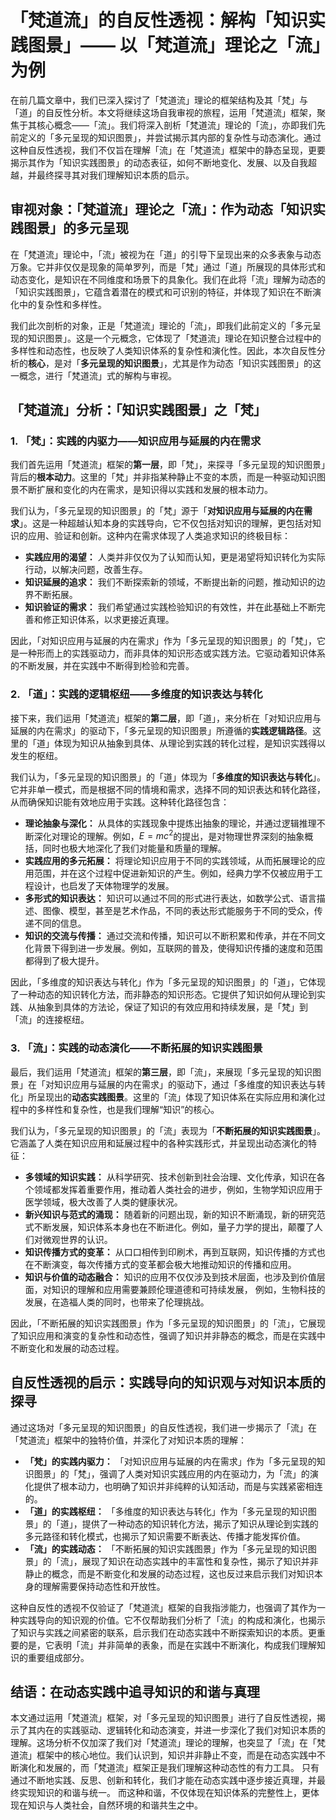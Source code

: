 # 「梵道流」的自反性透视：解构「知识实践图景」—— 以「梵道流」理论之「流」为例

在前几篇文章中，我们已深入探讨了「梵道流」理论的框架结构及其「梵」与「道」的自反性分析。本文将继续这场自我审视的旅程，运用「梵道流」框架，聚焦于其核心概念——「流」。我们将深入剖析「梵道流」理论的「流」，亦即我们先前定义的「多元呈现的知识图景」，并尝试揭示其内部的复杂性与动态演化。通过这种自反性透视，我们不仅旨在理解「流」在「梵道流」框架中的静态呈现，更要揭示其作为「知识实践图景」的动态表征，如何不断地变化、发展、以及自我超越，并最终探寻其对我们理解知识本质的启示。

## 审视对象：「梵道流」理论之「流」：作为动态「知识实践图景」的多元呈现

在「梵道流」理论中，「流」被视为在「道」的引导下呈现出来的众多表象与动态万象。它并非仅仅是现象的简单罗列，而是「梵」通过「道」所展现的具体形式和动态变化，是知识在不同维度和场景下的具象化。我们在此将「流」理解为动态的「知识实践图景」，它蕴含着潜在的模式和可识别的特征，并体现了知识在不断演化中的复杂性和多样性。

我们此次剖析的对象，正是「梵道流」理论的「流」，即我们此前定义的「多元呈现的知识图景」。这是一个元概念，它体现了「梵道流」理论在知识整合过程中的多样性和动态性，也反映了人类知识体系的复杂性和演化性。因此，本次自反性分析的**核心**，是对「**多元呈现的知识图景**」，尤其是作为动态「知识实践图景」的这一概念，进行「梵道流」式的解构与审视。

## 「梵道流」分析：「知识实践图景」之「梵」

### 1. 「梵」：实践的内驱力——知识应用与延展的内在需求

我们首先运用「梵道流」框架的**第一层**，即「梵」，来探寻「多元呈现的知识图景」背后的**根本动力**。这里的「梵」并非指某种静止不变的本质，而是一种驱动知识图景不断扩展和变化的内在需求，是知识得以实践和发展的根本动力。

我们认为，「多元呈现的知识图景」的「梵」源于「**对知识应用与延展的内在需求**」。这是一种超越认知本身的实践导向，它不仅包括对知识的理解，更包括对知识的应用、验证和创新。这种内在需求体现了人类追求知识的终极目标：

*   **实践应用的渴望：** 人类并非仅仅为了认知而认知，更是渴望将知识转化为实际行动，以解决问题，改善生存。
*   **知识延展的追求：** 我们不断探索新的领域，不断提出新的问题，推动知识的边界不断拓展。
*   **知识验证的需求：** 我们希望通过实践检验知识的有效性，并在此基础上不断完善和修正知识体系，以求更接近真理。

因此，「对知识应用与延展的内在需求」作为「多元呈现的知识图景」的「梵」，它是一种形而上的实践驱动力，而非具体的知识形态或实践方法。它驱动着知识体系的不断发展，并在实践中不断得到检验和完善。

### 2. 「道」：实践的逻辑枢纽——多维度的知识表达与转化

接下来，我们运用「梵道流」框架的**第二层**，即「道」，来分析在「对知识应用与延展的内在需求」的驱动下，「多元呈现的知识图景」所遵循的**实践逻辑路径**。这里的「道」体现为知识从抽象到具体、从理论到实践的转化过程，是知识实践得以发生的枢纽。

我们认为，「多元呈现的知识图景」的「道」体现为「**多维度的知识表达与转化**」。它并非单一模式，而是根据不同的情境和需求，选择不同的知识表达和转化路径，从而确保知识能有效地应用于实践。这种转化路径包含：

*   **理论抽象与深化：** 从具体的实践现象中提炼出抽象的理论，并通过逻辑推理不断深化对理论的理解。例如，$E=mc^2$的提出，是对物理世界深刻的抽象概括，同时也极大地深化了我们对能量和质量的理解。
*   **实践应用的多元拓展：** 将理论知识应用于不同的实践领域，从而拓展理论的应用范围，并在这个过程中促进新知识的产生。例如，经典力学不仅被应用于工程设计，也启发了天体物理学的发展。
*   **多形式的知识表达：** 知识可以通过不同的形式进行表达，如数学公式、语言描述、图像、模型，甚至是艺术作品，不同的表达形式能服务于不同的受众，传递不同的信息。
*   **知识的交流与传播：** 通过交流和传播，知识可以不断积累和传承，并在不同文化背景下得到进一步发展。例如，互联网的普及，使得知识传播的速度和范围都得到了极大提升。

因此，「多维度的知识表达与转化」作为「多元呈现的知识图景」的「道」，它体现了一种动态的知识转化方法，而非静态的知识形态。它提供了知识如何从理论到实践、从抽象到具体的方法论，保证了知识的有效应用和持续发展，是「梵」到「流」的连接枢纽。

### 3. 「流」：实践的动态演化——不断拓展的知识实践图景

最后，我们运用「梵道流」框架的**第三层**，即「流」，来展现「多元呈现的知识图景」在「对知识应用与延展的内在需求」的驱动下，通过「多维度的知识表达与转化」所呈现出的**动态实践图景**。这里的「流」体现了知识体系在实际应用和演化过程中的多样性和复杂性，也是我们理解“知识”的核心。

我们认为，「多元呈现的知识图景」的「流」表现为「**不断拓展的知识实践图景**」。它涵盖了人类在知识应用和延展过程中的各种实践形式，并呈现出动态演化的特征：

*   **多领域的知识实践：** 从科学研究、技术创新到社会治理、文化传承，知识在各个领域都发挥着重要作用，推动着人类社会的进步，例如，生物学知识应用于医学领域，极大改善了人类的健康状况。
*   **新兴知识与范式的涌现：**  随着新的问题出现，新的知识不断涌现，新的研究范式不断发展，知识体系本身也在不断进化。例如，量子力学的提出，颠覆了人们对微观世界的认识。
*   **知识传播方式的变革：**  从口口相传到印刷术，再到互联网，知识传播的方式也在不断演变，每次传播方式的变革都会极大地推动知识的传播和应用。
*   **知识与价值的动态融合：** 知识的应用不仅仅涉及到技术层面，也涉及到价值层面，对知识的理解和应用需要兼顾伦理道德和可持续发展， 例如，生物科技的发展，在造福人类的同时，也带来了伦理挑战。

因此，「不断拓展的知识实践图景」作为「多元呈现的知识图景」的「流」，它展现了知识应用和演变的复杂性和动态性，强调了知识并非静态的概念，而是在实践中不断变化和发展的动态过程。

## 自反性透视的启示：实践导向的知识观与对知识本质的探寻

通过这场对「多元呈现的知识图景」的自反性透视，我们进一步揭示了「流」在「梵道流」框架中的独特价值，并深化了对知识本质的理解：

*   **「梵」的实践内驱力：**  「对知识应用与延展的内在需求」作为「多元呈现的知识图景」的「梵」，强调了人类对知识实践应用的内在驱动力，为「流」的演化提供了根本动力，也明确了知识并非纯粹的认知活动，而是与实践紧密相连的。
*   **「道」的实践枢纽：** 「多维度的知识表达与转化」作为「多元呈现的知识图景」的「道」，提供了一种动态的知识转化方法，揭示了知识从理论到实践的多元路径和转化模式，也揭示了知识需要不断表达、传播才能发挥价值。
*   **「流」的实践动态：** 「不断拓展的知识实践图景」作为「多元呈现的知识图景」的「流」，展现了知识在动态实践中的丰富性和复杂性，揭示了知识并非静止的概念，而是不断变化和发展的动态过程，这也反过来启示我们对知识本身的理解需要保持动态性和开放性。

这种自反性的透视不仅验证了「梵道流」框架的自我指涉能力，也强调了其作为一种实践导向的知识观的价值。它不仅帮助我们分析了「流」的构成和演化，也揭示了知识与实践之间紧密的联系，启示我们在动态实践中不断探索知识的本质。更重要的是，它表明「流」并非简单的表象，而是在实践中不断演化，构成我们理解知识的重要组成部分。

## 结语：在动态实践中追寻知识的和谐与真理

本文通过运用「梵道流」框架，对「多元呈现的知识图景」进行了自反性透视，揭示了其内在的实践驱动、逻辑转化和动态演变，并进一步深化了我们对知识本质的理解。这场分析不仅加深了我们对「梵道流」理论的理解，也突显了「流」在「梵道流」框架中的核心地位。我们认识到，知识并非静止不变，而是在动态实践中不断演化和发展的，而「梵道流」框架正是我们理解这种动态性的有力工具。 只有通过不断地实践、反思、创新和转化，我们才能在动态实践中逐步接近真理，并最终实现知识的和谐与统一。 而这种和谐，不仅体现在知识体系的完整性上，更体现在知识与人类社会，自然环境的和谐共生之中。
